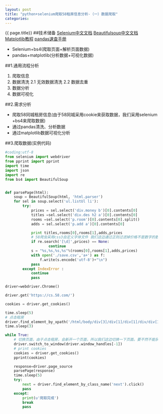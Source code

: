 ```yaml
---
layout: post
title: "python+selenium爬取58租房信息分析-（一）数据爬取"
categories:  
---
```

{{ page.title}}
##技术储备
[Selenium中文文档](https://selenium-python-zh.readthedocs.io/en/latest/)
[Beautifulsoup中文文档](https://beautifulsoup.readthedocs.io/zh_CN/v4.4.0/#id)
[Matplotlib教程](https://www.cnblogs.com/duye/p/8862666.html)
[pandas速查手册](https://blog.csdn.net/qq_33399185/article/details/60872853)

- Selenium+bs4(爬取页面+解析页面数据)
- pandas+matplotlib(分析数据+可视化数据)

##1.通用流程分析
1. 爬取信息
2. 数据清洗
    2.1 无效数据清洗
    2.2 数据去重
3. 数据分析
4. 数据可视化


##2.需求分析
- 爬取58同城租房信息(由于58同城采用cookie来获取数据，我们采用selenium +bs4来爬取数据)
- 通过pandas清洗、分析数据
- 通过matplotlib数据可视化分析

##3.爬取数据(实例代码)
```python
#coding:utf-8
from selenium import webdriver
from pprint import pprint
import time
import json
import re
from bs4 import BeautifulSoup


def parsePage(html):
    soup = BeautifulSoup(html, 'html.parser')
    for sel in soup.select('ul.listUl li'):       
        try:
            prices = sel.select('div.money b')[0].contents[0]
            titles =sel.select('div.des h2 a')[0].contents[0]
            rooms =sel.select('p.room')[0].contents[0].split()
            adds = sel.select('p.add a')[0].contents[0]

            print titles,rooms[0],rooms[1],adds,prices
            # 58爬虫采用css3自定义字体文件 我们这边通过正则过滤掉价格不是数字的数据
            if re.search('[\d]',prices) == None:
                    continue
            s = "%s,%s,%s,%s"%(rooms[0],rooms[1],adds,prices)
            with open('./save.csv','a+') as f:
                f.write(s.encode('utf-8')+"\n")
            pass
        except IndexError :
            continue
            pass

driver=webdriver.Chrome()

driver.get('https://cs.58.com/')

cookies = driver.get_cookies()

time.sleep(5)
# 点击租房
driver.find_element_by_xpath('/html/body/div[3]/div[1]/div[1]/div/div[1]/div[1]/span[1]/a').click()
time.sleep(3)

while True:
    # 切换页面，由于点击租房，会新开一个页面，所以我们这边切换一下页面。要不然不能获取到最新的页面信息
    driver.switch_to_window(driver.window_handles[-1])
    # print cookies
    cookies = driver.get_cookies()
    pprint(cookies)

    response=driver.page_source
    parsePage(response)
    time.sleep(5)
    try:
        next = driver.find_element_by_class_name('next').click()
        pass
    except:
        print(u'爬取完成')
        break
        pass
    


```